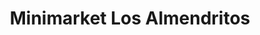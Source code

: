 ---
title: "Minimarket Los Almendritos"
url: /vina-del-mar/minimarket-los-almendritos/
shop: comodidad
---